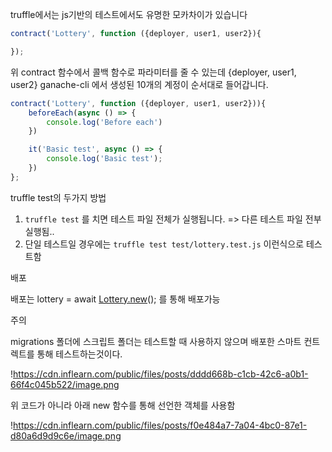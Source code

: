 truffle에서는 js기반의 테스트에서도 유명한 모카차이가 있습니다

```jsx
contract('Lottery', function ({deployer, user1, user2}){

});
```

위 contract 함수에서 콜백 함수로 파라미터를 줄 수 있는데 {deployer, user1, user2} ganache-cli 에서 생성된 10개의 계정이 순서대로 들어갑니다.

```jsx
contract('Lottery', function ({deployer, user1, user2})){
    beforeEach(async () => {
        console.log('Before each')
    })

    it('Basic test', async () => {
        console.log('Basic test');
    })
};
```

truffle test의 두가지 방법

1. `truffle test` 를 치면 테스트 파일 전체가 실행됩니다. => 다른 테스트 파일 전부 실행됨..
2. 단일 테스트일 경우에는 `truffle test test/lottery.test.js` 이런식으로 테스트함

배포

배포는 lottery = await [Lottery.new](http://lottery.new/)(); 를 통해 배포가능

주의

migrations 폴더에 스크립트 폴더는 테스트할 때 사용하지 않으며 배포한 스마트 컨트렉트를 통해 테스트하는것이다.

!https://cdn.inflearn.com/public/files/posts/dddd668b-c1cb-42c6-a0b1-66f4c045b522/image.png

위 코드가 아니라 아래 new 함수를 통해 선언한 객체를 사용함

!https://cdn.inflearn.com/public/files/posts/f0e484a7-7a04-4bc0-87e1-d80a6d9d9c6e/image.png